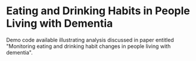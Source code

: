 # Eating and Drinking Habits in People Living with Dementia
Demo code available illustrating analysis discussed in paper entitled "Monitoring eating and drinking habit changes in people living with dementia".
